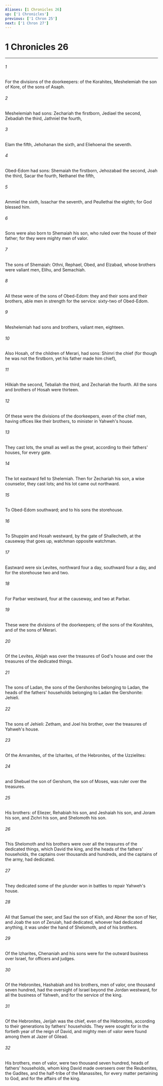 ```yaml
---
Aliases: [1 Chronicles 26]
up: ['1 Chronicles']
previous: ['1 Chron 25']
next: ['1 Chron 27']
---
```

# 1 Chronicles 26
***





###### 1 

For the divisions of the doorkeepers: of the Korahites, Meshelemiah the son of Kore, of the sons of Asaph. 



###### 2 

Meshelemiah had sons: Zechariah the firstborn, Jediael the second, Zebadiah the third, Jathniel the fourth, 



###### 3 

Elam the fifth, Jehohanan the sixth, and Eliehoenai the seventh. 



###### 4 

Obed-Edom had sons: Shemaiah the firstborn, Jehozabad the second, Joah the third, Sacar the fourth, Nethanel the fifth, 



###### 5 

Ammiel the sixth, Issachar the seventh, and Peullethai the eighth; for God blessed him. 



###### 6 

Sons were also born to Shemaiah his son, who ruled over the house of their father; for they were mighty men of valor. 



###### 7 

The sons of Shemaiah: Othni, Rephael, Obed, and Elzabad, whose brothers were valiant men, Elihu, and Semachiah. 



###### 8 

All these were of the sons of Obed-Edom: they and their sons and their brothers, able men in strength for the service: sixty-two of Obed-Edom. 



###### 9 

Meshelemiah had sons and brothers, valiant men, eighteen. 



###### 10 

Also Hosah, of the children of Merari, had sons: Shimri the chief (for though he was not the firstborn, yet his father made him chief), 



###### 11 

Hilkiah the second, Tebaliah the third, and Zechariah the fourth. All the sons and brothers of Hosah were thirteen. 



###### 12 

Of these were the divisions of the doorkeepers, even of the chief men, having offices like their brothers, to minister in Yahweh's house. 



###### 13 

They cast lots, the small as well as the great, according to their fathers' houses, for every gate. 



###### 14 

The lot eastward fell to Shelemiah. Then for Zechariah his son, a wise counselor, they cast lots; and his lot came out northward. 



###### 15 

To Obed-Edom southward; and to his sons the storehouse. 



###### 16 

To Shuppim and Hosah westward, by the gate of Shallecheth, at the causeway that goes up, watchman opposite watchman. 



###### 17 

Eastward were six Levites, northward four a day, southward four a day, and for the storehouse two and two. 



###### 18 

For Parbar westward, four at the causeway, and two at Parbar. 



###### 19 

These were the divisions of the doorkeepers; of the sons of the Korahites, and of the sons of Merari. 



###### 20 

Of the Levites, Ahijah was over the treasures of God's house and over the treasures of the dedicated things. 



###### 21 

The sons of Ladan, the sons of the Gershonites belonging to Ladan, the heads of the fathers' households belonging to Ladan the Gershonite: Jehieli. 



###### 22 

The sons of Jehieli: Zetham, and Joel his brother, over the treasures of Yahweh's house. 



###### 23 

Of the Amramites, of the Izharites, of the Hebronites, of the Uzzielites: 



###### 24 

and Shebuel the son of Gershom, the son of Moses, was ruler over the treasures. 



###### 25 

His brothers: of Eliezer, Rehabiah his son, and Jeshaiah his son, and Joram his son, and Zichri his son, and Shelomoth his son. 



###### 26 

This Shelomoth and his brothers were over all the treasures of the dedicated things, which David the king, and the heads of the fathers' households, the captains over thousands and hundreds, and the captains of the army, had dedicated. 



###### 27 

They dedicated some of the plunder won in battles to repair Yahweh's house. 



###### 28 

All that Samuel the seer, and Saul the son of Kish, and Abner the son of Ner, and Joab the son of Zeruiah, had dedicated, whoever had dedicated anything, it was under the hand of Shelomoth, and of his brothers. 



###### 29 

Of the Izharites, Chenaniah and his sons were for the outward business over Israel, for officers and judges. 



###### 30 

Of the Hebronites, Hashabiah and his brothers, men of valor, one thousand seven hundred, had the oversight of Israel beyond the Jordan westward, for all the business of Yahweh, and for the service of the king. 



###### 31 

Of the Hebronites, Jerijah was the chief, even of the Hebronites, according to their generations by fathers' households. They were sought for in the fortieth year of the reign of David, and mighty men of valor were found among them at Jazer of Gilead. 



###### 32 

His brothers, men of valor, were two thousand seven hundred, heads of fathers' households, whom king David made overseers over the Reubenites, the Gadites, and the half-tribe of the Manassites, for every matter pertaining to God, and for the affairs of the king.
